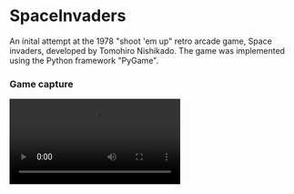# SpaceInvaders
An inital attempt at the 1978 "shoot 'em up" retro arcade game, Space invaders, developed by Tomohiro Nishikado. The game was implemented using the Python framework "PyGame".

### Game capture
![alt text](https://github.com/seba2390/SpaceInvaders/blob/main/media/game_capture2.mov "Logo Title Text 1")
